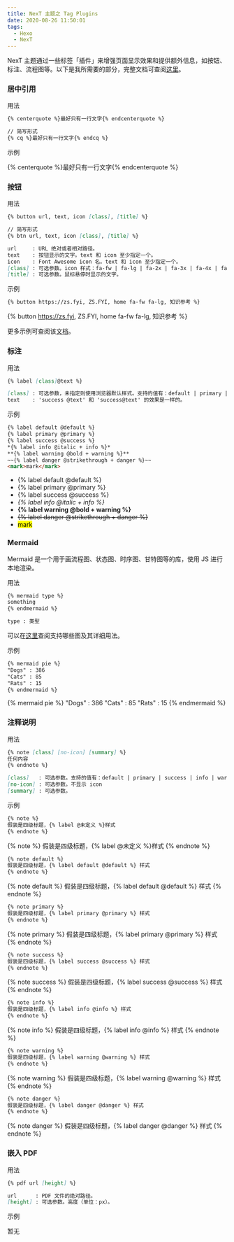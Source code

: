 ```yaml
---
title: NexT 主题之 Tag Plugins
date: 2020-08-26 11:50:01
tags:
  - Hexo
  - NexT
---
```


NexT 主题通过一些标签「插件」来增强页面显示效果和提供额外信息，如按钮、标注、流程图等。以下是我所需要的部分，完整文档可查阅[这里](https://theme-next.js.org/docs/tag-plugins/)。

<!-- more -->

### 居中引用

用法

```markdown
{% centerquote %}最好只有一行文字{% endcenterquote %}

// 简写形式
{% cq %}最好只有一行文字{% endcq %}
```

示例

{% centerquote %}最好只有一行文字{% endcenterquote %}

### 按钮

用法

```markdown
{% button url, text, icon [class], [title] %}

// 简写形式
{% btn url, text, icon [class], [title] %}

url     : URL 绝对或者相对路径。
text    : 按钮显示的文字。text 和 icon 至少指定一个。
icon    : Font Awesome icon 名。text 和 icon 至少指定一个。
[class] : 可选参数。icon 样式：fa-fw | fa-lg | fa-2x | fa-3x | fa-4x | fa-5x
[title] : 可选参数。鼠标悬停时显示的文字。
```

示例

```markdown
{% button https://zs.fyi, ZS.FYI, home fa-fw fa-lg, 知识参考 %}
```

{% button https://zs.fyi, ZS.FYI, home fa-fw fa-lg, 知识参考 %}

更多示例可查阅该[文档](https://theme-next.js.org/docs/tag-plugins/button.html)。

### 标注

用法

```markdown
{% label [class]@text %}

[class] : 可选参数，未指定则使用浏览器默认样式。支持的值有：default | primary | success | info | warning | danger
text    : 'success @text' 和 'success@text' 的效果是一样的。
```

示例

```markdown
{% label default @default %}
{% label primary @primary %}
{% label success @success %}
*{% label info @italic + info %}*
**{% label warning @bold + warning %}**
~~{% label danger @strikethrough + danger %}~~
<mark>mark</mark>
```

- {% label default @default %}
- {% label primary @primary %}
- {% label success @success %}
- *{% label info @italic + info %}*
- **{% label warning @bold + warning %}**
- ~~{% label danger @strikethrough + danger %}~~
- <mark>mark</mark>

### Mermaid

Mermaid 是一个用于画流程图、状态图、时序图、甘特图等的库，使用 JS 进行本地渲染。

用法

```markdown
{% mermaid type %}
something
{% endmermaid %}

type : 类型
```

可以在[这里](https://mermaid-js.github.io/mermaid/)查阅支持哪些图及其详细用法。

示例

```markdown
{% mermaid pie %}
"Dogs" : 386
"Cats" : 85
"Rats" : 15
{% endmermaid %}
```

{% mermaid pie %}
"Dogs" : 386
"Cats" : 85
"Rats" : 15
{% endmermaid %}

### 注释说明

用法

```markdown
{% note [class] [no-icon] [summary] %}
任何内容
{% endnote %}

[class]   : 可选参数。支持的值有：default | primary | success | info | warning | danger
[no-icon] : 可选参数。不显示 icon
[summary] : 可选参数。
```

示例

```markdown
{% note %}
假装是四级标题，{% label @未定义 %}样式
{% endnote %}
```

{% note %}
假装是四级标题，{% label @未定义 %}样式
{% endnote %}

```markdown
{% note default %}
假装是四级标题，{% label default @default %} 样式
{% endnote %}
```

{% note default %}
假装是四级标题，{% label default @default %} 样式
{% endnote %}

```markdown
{% note primary %}
假装是四级标题，{% label primary @primary %} 样式
{% endnote %}
```

{% note primary %}
假装是四级标题，{% label primary @primary %} 样式
{% endnote %}

```markdown
{% note success %}
假装是四级标题，{% label success @success %} 样式
{% endnote %}
```

{% note success %}
假装是四级标题，{% label success @success %} 样式
{% endnote %}

```markdown
{% note info %}
假装是四级标题，{% label info @info %} 样式
{% endnote %}
```

{% note info %}
假装是四级标题，{% label info @info %} 样式
{% endnote %}

```markdown
{% note warning %}
假装是四级标题，{% label warning @warning %} 样式
{% endnote %}
```

{% note warning %}
假装是四级标题，{% label warning @warning %} 样式
{% endnote %}

```markdown
{% note danger %}
假装是四级标题，{% label danger @danger %} 样式
{% endnote %}
```

{% note danger %}
假装是四级标题，{% label danger @danger %} 样式
{% endnote %}

### 嵌入 PDF

用法

```markdown
{% pdf url [height] %}

url      : PDF 文件的绝对路径。
[height] : 可选参数。高度（单位：px）。
```

示例

暂无
